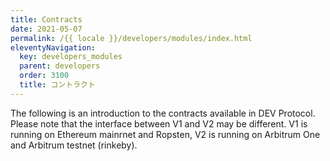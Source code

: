 ```yaml
---
title: Contracts
date: 2021-05-07
permalink: /{{ locale }}/developers/modules/index.html
eleventyNavigation:
  key: developers_modules
  parent: developers
  order: 3100
  title: コントラクト
---
```


The following is an introduction to the contracts available in DEV Protocol.
Please note that the interface between V1 and V2 may be different.
V1 is running on Ethereum mainrnet and Ropsten, V2 is running on Arbitrum One and Arbitrum testnet (rinkeby).
